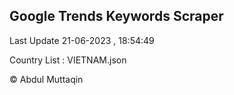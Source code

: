 

## Google Trends Keywords Scraper 
 
Last Update 21-06-2023 , 18:54:49

Country List :
VIETNAM.json



© Abdul Muttaqin 
